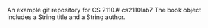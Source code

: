 An example git repository for CS 2110.# cs2110lab7
The book object includes a String title and a String author.
